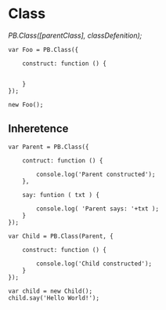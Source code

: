 # Class

*PB.Class([parentClass], classDefenition);*

~~~
var Foo = PB.Class({
	
	construct: function () {
		
		
	}
});

new Foo();
~~~

## Inheretence

~~~
var Parent = PB.Class({
	
	contruct: function () {
		
		console.log('Parent constructed');
	},
	
	say: funtion ( txt ) {
		
		console.log( 'Parent says: '+txt );
	}
});

var Child = PB.Class(Parent, {
	
	construct: function () {
		
		console.log('Child constructed');
	}
});

var child = new Child();
child.say('Hello World!');
~~~